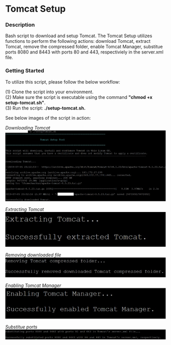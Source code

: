 # Tomcat Setup

### Description
Bash script to download and setup Tomcat. The Tomcat Setup utilizes functions to perform the following actions: download Tomcat, extract Tomcat, remove the compressed folder, enable Tomcat Manager, substitue ports 8080 and 8443 with ports 80 and 443, respectiviely in the server.xml file.

### Getting Started
To utilize this script, please follow the below workflow:

(1) Clone the script into your environment.\
(2) Make sure the script is executable using the command **"chmod +x setup-tomcat.sh"**.\
(3) Run the script: **./setup-tomcat.sh.**

See below images of the script in action:

*Downloading Tomcat*\
![Downloading Tomcat](https://github.com/markusewalker/Misc-Bash-Scripts/blob/master/tomcat-setup/downloadingTomcat.png)

*Extracting Tomcat*\
![Extracting Tomcat](https://github.com/markusewalker/Misc-Bash-Scripts/blob/master/tomcat-setup/extractTomcat.jpg)

*Removing downloaded file*\
![Removing Downloaded file](https://github.com/markusewalker/Misc-Bash-Scripts/blob/master/tomcat-setup/removeTomcat.jpg)

*Enabling Tomcat Manager*\
![Enabling Tomcat Manager](https://github.com/markusewalker/Misc-Bash-Scripts/blob/master/tomcat-setup/enableManager.jpg)

*Substitue ports*\
![Substitue Ports](https://github.com/markusewalker/Misc-Bash-Scripts/blob/master/tomcat-setup/substiutePorts.jpg)
